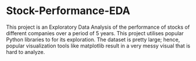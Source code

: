 # Stock-Performance-EDA
This project is an Exploratory Data Analysis of the performance of stocks of different companies over a period of 5 years. This project utilises popular Python libraries to for its exploration. The dataset is pretty large; hence, popular visualization tools like matplotlib result in a very messy visual that is hard to analyze.
